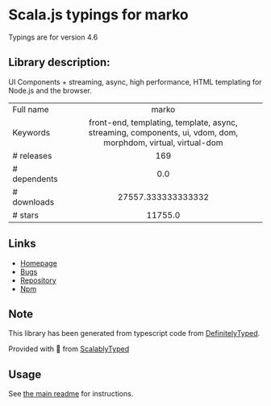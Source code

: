 
# Scala.js typings for marko

Typings are for version 4.6

## Library description:
UI Components + streaming, async, high performance, HTML templating for Node.js and the browser.

|                    |                 |
| ------------------ | :-------------: |
| Full name          | marko |
| Keywords           | front-end, templating, template, async, streaming, components, ui, vdom, dom, morphdom, virtual, virtual-dom |
| # releases         | 169 |
| # dependents       | 0.0 |
| # downloads        | 27557.333333333332 |
| # stars            | 11755.0 |

## Links
- [Homepage](http://markojs.com/)
- [Bugs](https://github.com/marko-js/marko/issues)
- [Repository](https://github.com/marko-js/marko)
- [Npm](https://www.npmjs.com/package/marko)
    


## Note
This library has been generated from typescript code from [DefinitelyTyped](https://definitelytyped.org).

Provided with :purple_heart: from [ScalablyTyped](https://github.com/oyvindberg/ScalablyTyped)

## Usage
See [the main readme](../../readme.md) for instructions.


